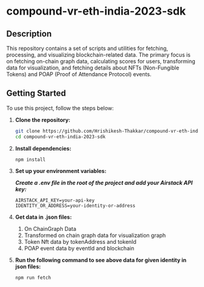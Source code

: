# compound-vr-eth-india-2023-sdk

## Description

This repository contains a set of scripts and utilities for fetching, processing, and visualizing blockchain-related data. The primary focus is on fetching on-chain graph data, calculating scores for users, transforming data for visualization, and fetching details about NFTs (Non-Fungible Tokens) and POAP (Proof of Attendance Protocol) events.

## Getting Started

To use this project, follow the steps below:

1. **Clone the repository:**

   ```bash
   git clone https://github.com/Hrishikesh-Thakkar/compound-vr-eth-india-2023-sdk.git
   cd compound-vr-eth-india-2023-sdk

2. **Install dependencies:**

   ```bash
   npm install
   ```

3. **Set up your environment variables:**

    ***Create a .env file in the root of the project and add your Airstack API key:***

    ```
    AIRSTACK_API_KEY=your-api-key
    IDENTITY_OR_ADDRESS=your-identity-or-address
    ```

4. **Get data in .json files:**
    1. On ChainGraph Data
    2. Transformed on chain graph data for visualization graph
    3. Token Nft data by tokenAddress and tokenId
    4. POAP event data by eventId and blockchain

5. **Run the following command to see above data for given identity in json files:**
      ```bash
      npm run fetch
      ```